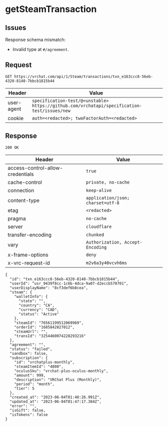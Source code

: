 # getSteamTransaction

## Issues
Response schema mismatch:
* Invalid type at ``#/agreement``.
## Request
`GET https://vrchat.com/api/1/Steam/transactions/txn_e163ccc8-56eb-4320-8140-7bbcb1815b44`

| Header | Value |
| ------ | ----- |
| user-agent | `specification-test/@<unstable> https://github.com/vrchatapi/specification-test/issues/new` |
| cookie | `auth=<redacted>; twoFactorAuth=<redacted>` |


## Response
`200 OK`

| Header | Value |
| ------ | ----- |
| access-control-allow-credentials | `true` |
| cache-control | `private, no-cache` |
| connection | `keep-alive` |
| content-type | `application/json; charset=utf-8` |
| etag | `<redacted>` |
| pragma | `no-cache` |
| server | `cloudflare` |
| transfer-encoding | `chunked` |
| vary | `Authorization, Accept-Encoding` |
| x-frame-options | `deny` |
| x-vrc-request-id | `m2v6a3y40vcvh6ms` |

```jsonc
{
  "id": "txn_e163ccc8-56eb-4320-8140-7bbcb1815b44",
  "userId": "usr_9439f8cc-1c6b-4dca-9a07-d2eccb570701",
  "userDisplayName": "8cf3def6b8cea",
  "steam": {
    "walletInfo": {
      "state": "",
      "country": "CA",
      "currency": "CAD",
      "status": "Active"
    },
    "steamId": "76561199512069969",
    "orderId": "1685842827012",
    "steamUrl": "",
    "transId": "3254460074228293216"
  },
  "agreement": "",
  "status": "failed",
  "sandbox": false,
  "subscription": {
    "id": "vrchatplus-monthly",
    "steamItemId": "4000",
    "oculusSku": "vrchat-plus-oculus-monthly",
    "amount": 999,
    "description": "VRChat Plus (Monthly)",
    "period": "month",
    "tier": 5
  },
  "created_at": "2023-06-04T01:40:26.991Z",
  "updated_at": "2023-06-04T01:47:17.384Z",
  "error": "",
  "isGift": false,
  "isTokens": false
}
```
